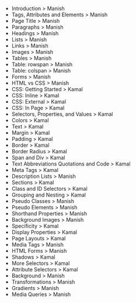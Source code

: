 * Introduction > Manish
* Tags, Attributes and Elements > Manish
* Page Title > Manish
* Paragraphs > Manish
* Headings > Manish
* Lists > Manish
* Links > Manish
* Images > Manish
* Tables > Manish
* Table: rowspan > Manish
* Table: colspan > Manish
* Forms > Manish
* HTML vs CSS > Manish
* CSS: Getting Started > Kamal
* CSS: Inline > Kamal
* CSS: External > Kamal
* CSS: In Page > Kamal
* Selectors, Properties, and Values > Kamal
* Colors > Kamal
* Text > Kamal
* Margin > Kamal
* Padding > Kamal
* Border > Kamal
* Border Radius > Kamal
* Span and Div > Kamal
* Text Abbreviations Quotations and Code > Kamal
* Meta Tags > Kamal
* Description Lists > Manish
* Sections > Kamal
* Class and ID Selectors > Kamal
* Grouping and Nesting > Kamal
* Pseudo Classes > Manish
* Pseudo Elements > Manish
* Shorthand Properties > Manish
* Background Images > Manish
* Specificity > Kamal
* Display Properties > Kamal
* Page Layouts > Kamal
* Media Tags > Manish
* HTML Forms > Manish
* Shadows > Kamal
* More Selectors > Kamal
* Attribute Selectors > Kamal
* Background > Manish
* Transformations > Manish
* Gradients > Manish
* Media Queries > Manish
